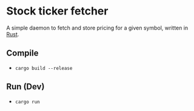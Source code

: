 # Stock ticker fetcher

A simple daemon to fetch and store pricing for a given symbol, written in [Rust](https://www.rust-lang.org/).

## Compile

- `cargo build --release`

## Run (Dev)

- `cargo run`
